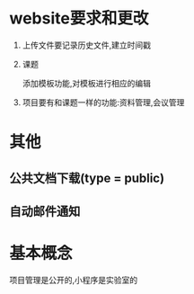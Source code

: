 # website要求和更改

1. 上传文件要记录历史文件,建立时间戳

2. 课题 

   添加模板功能,对模板进行相应的编辑

3. 项目要有和课题一样的功能:资料管理,会议管理


# 其他
## 公共文档下载(type = public)
## 自动邮件通知

# 基本概念
项目管理是公开的,小程序是实验室的	